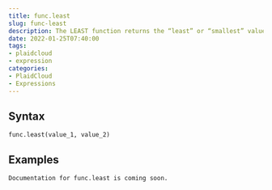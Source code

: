```yaml
---
title: func.least
slug: func-least
description: The LEAST function returns the “least” or “smallest” value from the list of expressions
date: 2022-01-25T07:40:00
tags:
- plaidcloud
- expression
categories:
- PlaidCloud
- Expressions
---
```



## Syntax



```
func.least(value_1, value_2)
```


## Examples



```
Documentation for func.least is coming soon.
```

